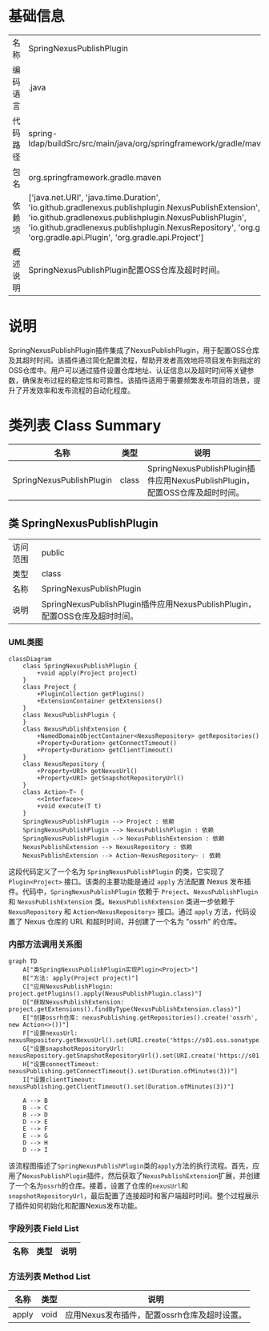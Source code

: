 # 基础信息

|      |      |
|------|------|
| 名称 | SpringNexusPublishPlugin |
| 编码语言 | .java |
| 代码路径 | spring-ldap/buildSrc/src/main/java/org/springframework/gradle/maven/SpringNexusPublishPlugin.java |
| 包名 | org.springframework.gradle.maven |
| 依赖项 | ['java.net.URI', 'java.time.Duration', 'io.github.gradlenexus.publishplugin.NexusPublishExtension', 'io.github.gradlenexus.publishplugin.NexusPublishPlugin', 'io.github.gradlenexus.publishplugin.NexusRepository', 'org.gradle.api.Action', 'org.gradle.api.Plugin', 'org.gradle.api.Project'] |
| 概述说明 | SpringNexusPublishPlugin配置OSS仓库及超时时间。 |

# 说明

SpringNexusPublishPlugin插件集成了NexusPublishPlugin，用于配置OSS仓库及其超时时间。该插件通过简化配置流程，帮助开发者高效地将项目发布到指定的OSS仓库中。用户可以通过插件设置仓库地址、认证信息以及超时时间等关键参数，确保发布过程的稳定性和可靠性。该插件适用于需要频繁发布项目的场景，提升了开发效率和发布流程的自动化程度。

# 类列表 Class Summary

| 名称   | 类型  | 说明 |
|-------|------|-------------|
| SpringNexusPublishPlugin | class | SpringNexusPublishPlugin插件应用NexusPublishPlugin，配置OSS仓库及超时时间。 |



## 类 SpringNexusPublishPlugin

|      |      |
|------|------|
| 访问范围 | public |
| 类型 | class |
| 名称 | SpringNexusPublishPlugin |
| 说明 | SpringNexusPublishPlugin插件应用NexusPublishPlugin，配置OSS仓库及超时时间。 |


### UML类图

```mermaid
classDiagram
    class SpringNexusPublishPlugin {
        +void apply(Project project)
    }
    class Project {
        +PluginCollection getPlugins()
        +ExtensionContainer getExtensions()
    }
    class NexusPublishPlugin {
    }
    class NexusPublishExtension {
        +NamedDomainObjectContainer<NexusRepository> getRepositories()
        +Property<Duration> getConnectTimeout()
        +Property<Duration> getClientTimeout()
    }
    class NexusRepository {
        +Property<URI> getNexusUrl()
        +Property<URI> getSnapshotRepositoryUrl()
    }
    class Action~T~ {
        <<Interface>>
        +void execute(T t)
    }
    SpringNexusPublishPlugin --> Project : 依赖
    SpringNexusPublishPlugin --> NexusPublishPlugin : 依赖
    SpringNexusPublishPlugin --> NexusPublishExtension : 依赖
    NexusPublishExtension --> NexusRepository : 依赖
    NexusPublishExtension --> Action~NexusRepository~ : 依赖
```

这段代码定义了一个名为 `SpringNexusPublishPlugin` 的类，它实现了 `Plugin<Project>` 接口。该类的主要功能是通过 `apply` 方法配置 Nexus 发布插件。代码中，`SpringNexusPublishPlugin` 依赖于 `Project`、`NexusPublishPlugin` 和 `NexusPublishExtension` 类。`NexusPublishExtension` 类进一步依赖于 `NexusRepository` 和 `Action<NexusRepository>` 接口。通过 `apply` 方法，代码设置了 Nexus 仓库的 URL 和超时时间，并创建了一个名为 "ossrh" 的仓库。


### 内部方法调用关系图

```mermaid
graph TD
    A["类SpringNexusPublishPlugin实现Plugin<Project>"]
    B["方法: apply(Project project)"]
    C["应用NexusPublishPlugin: project.getPlugins().apply(NexusPublishPlugin.class)"]
    D["获取NexusPublishExtension: project.getExtensions().findByType(NexusPublishExtension.class)"]
    E["创建ossrh仓库: nexusPublishing.getRepositories().create('ossrh', new Action<>())"]
    F["设置nexusUrl: nexusRepository.getNexusUrl().set(URI.create('https://s01.oss.sonatype.org/service/local/'))"]
    G["设置snapshotRepositoryUrl: nexusRepository.getSnapshotRepositoryUrl().set(URI.create('https://s01.oss.sonatype.org/content/repositories/snapshots/'))"]
    H["设置connectTimeout: nexusPublishing.getConnectTimeout().set(Duration.ofMinutes(3))"]
    I["设置clientTimeout: nexusPublishing.getClientTimeout().set(Duration.ofMinutes(3))"]

    A --> B
    B --> C
    B --> D
    D --> E
    E --> F
    E --> G
    D --> H
    D --> I
```

该流程图描述了`SpringNexusPublishPlugin`类的`apply`方法的执行流程。首先，应用了`NexusPublishPlugin`插件，然后获取了`NexusPublishExtension`扩展，并创建了一个名为`ossrh`的仓库。接着，设置了仓库的`nexusUrl`和`snapshotRepositoryUrl`，最后配置了连接超时和客户端超时时间。整个过程展示了插件如何初始化和配置Nexus发布功能。

### 字段列表 Field List

| 名称  | 类型  | 说明 |
|-------|-------|------|

### 方法列表 Method List

| 名称  | 类型  | 说明 |
|-------|-------|------|
| apply | void | 应用Nexus发布插件，配置ossrh仓库及超时设置。 |




